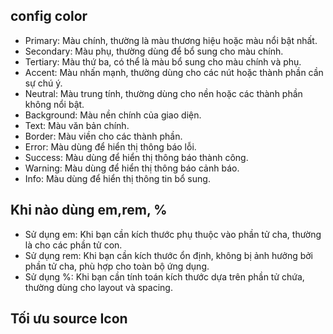 ## config color 
- Primary: Màu chính, thường là màu thương hiệu hoặc màu nổi bật nhất.
- Secondary: Màu phụ, thường dùng để bổ sung cho màu chính.
- Tertiary: Màu thứ ba, có thể là màu bổ sung cho màu chính và phụ.
- Accent: Màu nhấn mạnh, thường dùng cho các nút hoặc thành phần cần sự chú ý.
- Neutral: Màu trung tính, thường dùng cho nền hoặc các thành phần không nổi bật.
- Background: Màu nền chính của giao diện.
- Text: Màu văn bản chính.
- Border: Màu viền cho các thành phần.
- Error: Màu dùng để hiển thị thông báo lỗi.
- Success: Màu dùng để hiển thị thông báo thành công.
- Warning: Màu dùng để hiển thị thông báo cảnh báo.
- Info: Màu dùng để hiển thị thông tin bổ sung.

## Khi nào dùng em,rem, %
- Sử dụng em: Khi bạn cần kích thước phụ thuộc vào phần tử cha, thường là cho các phần tử con.
- Sử dụng rem: Khi bạn cần kích thước ổn định, không bị ảnh hưởng bởi phần tử cha, phù hợp cho toàn bộ ứng dụng.
- Sử dụng %: Khi bạn cần tính toán kích thước dựa trên phần tử chứa, thường dùng cho layout và spacing.

## Tối ưu source Icon